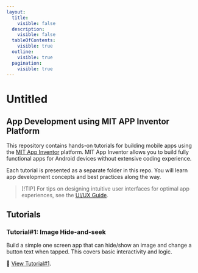 ```yaml
---
layout:
  title:
    visible: false
  description:
    visible: false
  tableOfContents:
    visible: true
  outline:
    visible: true
  pagination:
    visible: true
---
```


# Untitled

## App Development using MIT APP Inventor Platform

This repository contains hands-on tutorials for building mobile apps using the [MIT App Inventor](https://appinventor.mit.edu/) platform. MIT App Inventor allows you to build fully functional apps for Android devices without extensive coding experience.

Each tutorial is presented as a separate folder in this repo. You will learn app development concepts and best practices along the way.

> \[!TIP] For tips on designing intuitive user interfaces for optimal app experiences, see the [UI/UX Guide](UIUXguide/).

## Tutorials

### Tutorial#1: Image Hide-and-seek

Build a simple one screen app that can hide/show an image and change a button text when tapped. This covers basic interactivity and logic.

:rocket: [View Tutorial#1](Tutorial/#1/readme.md).
